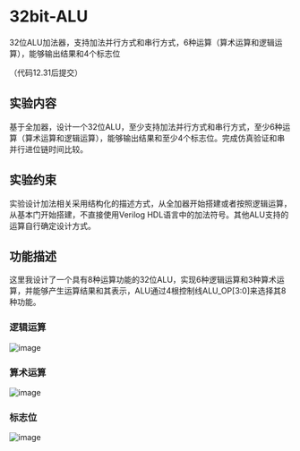 # 32bit-ALU
32位ALU加法器，支持加法并行方式和串行方式，6种运算（算术运算和逻辑运算），能够输出结果和4个标志位

（代码12.31后提交）

## 实验内容

基于全加器，设计一个32位ALU，至少支持加法并行方式和串行方式，至少6种运算（算术运算和逻辑运算），能够输出结果和至少4个标志位。完成仿真验证和串并行进位链时间比较。

## 实验约束

实验设计加法相关采用结构化的描述方式，从全加器开始搭建或者按照逻辑运算，从基本门开始搭建，不直接使用Verilog HDL语言中的加法符号。其他ALU支持的运算自行确定设计方式。

## 功能描述

这里我设计了一个具有8种运算功能的32位ALU，实现6种逻辑运算和3种算术运算，并能够产生运算结果和其表示，ALU通过4根控制线ALU_OP[3:0]来选择其8种功能。

### 逻辑运算
![image](https://user-images.githubusercontent.com/60317828/147259387-6572f061-d6b4-4e02-8a36-4cff7b0e4b66.png)

### 算术运算

![image](https://user-images.githubusercontent.com/60317828/147259419-34c3b6b2-5361-4abb-9f51-fd910c295353.png)

### 标志位

![image](https://user-images.githubusercontent.com/60317828/147259443-ab7f72cf-aa10-4d78-a077-02c93b0e6105.png)
